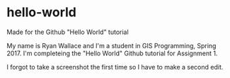 # hello-world
Made for the Github "Hello World" tutorial

My name is Ryan Wallace and I'm a student in GIS Programming, Spring 2017. I'm completeing the "Hello World" Github tutorial for Assignment 1. 

I forgot to take a screenshot the first time so I have to make a second edit.
